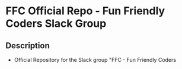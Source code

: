 # FFC Official Repo - Fun Friendly Coders Slack Group

##  Description

- Official Repository for the Slack group "FFC - Fun Friendly Coders


